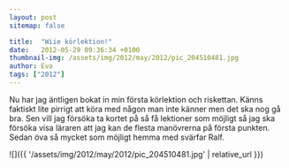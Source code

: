 ```yaml
---
layout: post
sitemap: false

title:  "Wiie körlektion!"
date:   2012-05-29 09:36:34 +0100
thumbnail-img: /assets/img/2012/may/2012/pic_204510481.jpg
author: Eva
tags: ["2012"]
---
```


Nu har jag äntligen bokat in min första körlektion och riskettan. Känns faktiskt lite pirrigt att köra med någon man inte känner men det ska nog gå bra. Sen vill jag försöka ta kortet på så få lektioner som möjligt så jag ska försöka visa läraren att jag kan de flesta manövrerna på första punkten. Sedan öva så mycket som möjligt hemma med svärfar Ralf.

![]({{ '/assets/img/2012/may/2012/pic_204510481.jpg'  | relative_url }})

